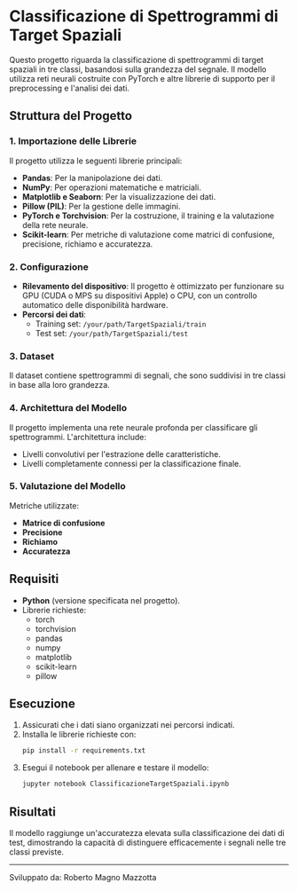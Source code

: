 # Classificazione di Spettrogrammi di Target Spaziali

Questo progetto riguarda la classificazione di spettrogrammi di target spaziali in tre classi, basandosi sulla grandezza del segnale. Il modello utilizza reti neurali costruite con PyTorch e altre librerie di supporto per il preprocessing e l'analisi dei dati.

## Struttura del Progetto

### 1. Importazione delle Librerie
Il progetto utilizza le seguenti librerie principali:
- **Pandas**: Per la manipolazione dei dati.
- **NumPy**: Per operazioni matematiche e matriciali.
- **Matplotlib e Seaborn**: Per la visualizzazione dei dati.
- **Pillow (PIL)**: Per la gestione delle immagini.
- **PyTorch e Torchvision**: Per la costruzione, il training e la valutazione della rete neurale.
- **Scikit-learn**: Per metriche di valutazione come matrici di confusione, precisione, richiamo e accuratezza.

### 2. Configurazione
- **Rilevamento del dispositivo**: Il progetto è ottimizzato per funzionare su GPU (CUDA o MPS su dispositivi Apple) o CPU, con un controllo automatico delle disponibilità hardware.
- **Percorsi dei dati**:
  - Training set: `/your/path/TargetSpaziali/train`
  - Test set: `/your/path/TargetSpaziali/test`

### 3. Dataset
Il dataset contiene spettrogrammi di segnali, che sono suddivisi in tre classi in base alla loro grandezza. 

### 4. Architettura del Modello
Il progetto implementa una rete neurale profonda per classificare gli spettrogrammi. L'architettura include:
- Livelli convolutivi per l'estrazione delle caratteristiche.
- Livelli completamente connessi per la classificazione finale.

### 5. Valutazione del Modello
Metriche utilizzate:
- **Matrice di confusione**
- **Precisione**
- **Richiamo**
- **Accuratezza**

## Requisiti
- **Python** (versione specificata nel progetto).
- Librerie richieste:
  - torch
  - torchvision
  - pandas
  - numpy
  - matplotlib
  - scikit-learn
  - pillow

## Esecuzione
1. Assicurati che i dati siano organizzati nei percorsi indicati.
2. Installa le librerie richieste con:
   ```bash
   pip install -r requirements.txt
   ```
3. Esegui il notebook per allenare e testare il modello:
   ```bash
   jupyter notebook ClassificazioneTargetSpaziali.ipynb
   ```

## Risultati
Il modello raggiunge un'accuratezza elevata sulla classificazione dei dati di test, dimostrando la capacità di distinguere efficacemente i segnali nelle tre classi previste.

---

Sviluppato da: Roberto Magno Mazzotta
